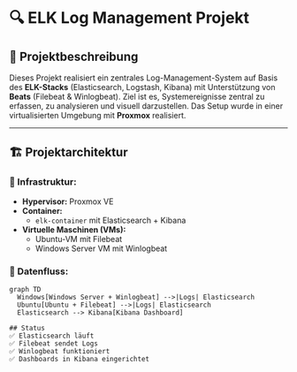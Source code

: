 # 🔍 ELK Log Management Projekt

## 🧾 Projektbeschreibung

Dieses Projekt realisiert ein zentrales Log-Management-System auf Basis des **ELK-Stacks** (Elasticsearch, Logstash, Kibana) mit Unterstützung von **Beats** (Filebeat & Winlogbeat). Ziel ist es, Systemereignisse zentral zu erfassen, zu analysieren und visuell darzustellen. Das Setup wurde in einer virtualisierten Umgebung mit **Proxmox** realisiert.

---

## 🏗️ Projektarchitektur

### 🔧 Infrastruktur:
- **Hypervisor:** Proxmox VE
- **Container:**  
  - `elk-container` mit Elasticsearch + Kibana
- **Virtuelle Maschinen (VMs):**  
  - Ubuntu-VM mit Filebeat  
  - Windows Server VM mit Winlogbeat

### 🔄 Datenfluss:

```mermaid
graph TD
  Windows[Windows Server + Winlogbeat] -->|Logs| Elasticsearch
  Ubuntu[Ubuntu + Filebeat] -->|Logs| Elasticsearch
  Elasticsearch --> Kibana[Kibana Dashboard]

## Status
✅ Elasticsearch läuft  
✅ Filebeat sendet Logs  
✅ Winlogbeat funktioniert  
✅ Dashboards in Kibana eingerichtet


